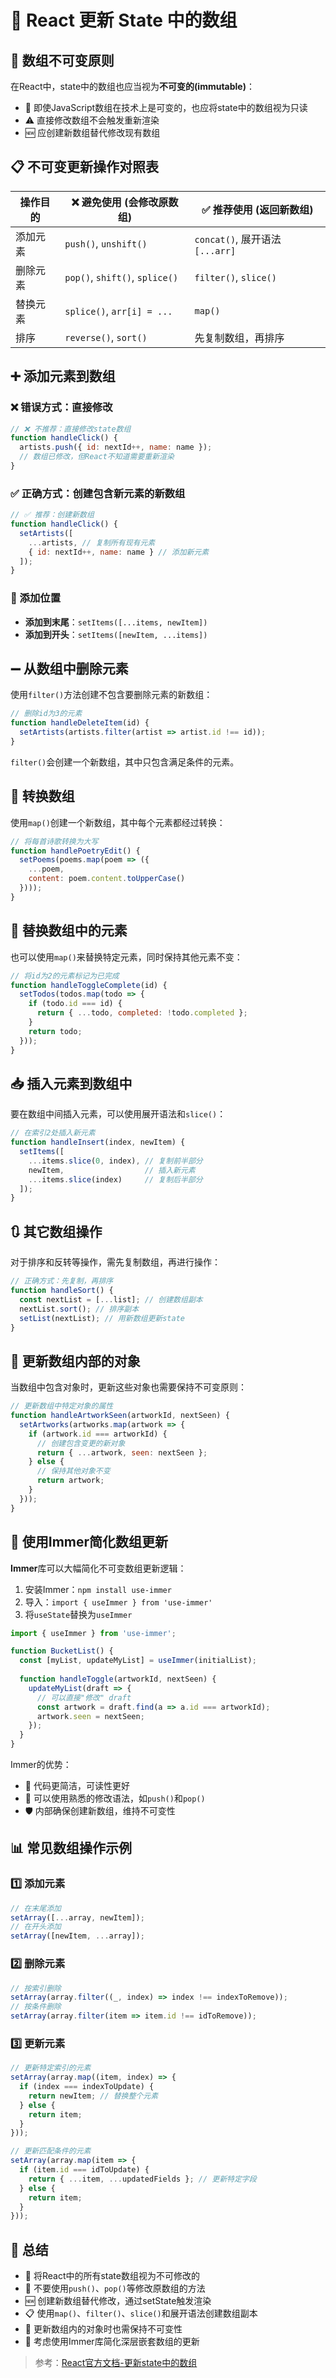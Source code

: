 # 🔄 React 更新 State 中的数组

## 🚫 数组不可变原则

在React中，state中的数组也应当视为**不可变的(immutable)**：
- 🧊 即使JavaScript数组在技术上是可变的，也应将state中的数组视为只读
- ⚠️ 直接修改数组不会触发重新渲染
- 🆕 应创建新数组替代修改现有数组

## 📋 不可变更新操作对照表

| 操作目的 | ❌ 避免使用 (会修改原数组) | ✅ 推荐使用 (返回新数组) |
|----------|---------------------------|------------------------|
| 添加元素 | `push()`, `unshift()`     | `concat()`, 展开语法`[...arr]` |
| 删除元素 | `pop()`, `shift()`, `splice()` | `filter()`, `slice()` |
| 替换元素 | `splice()`, `arr[i] = ...` | `map()` |
| 排序     | `reverse()`, `sort()`     | 先复制数组，再排序 |

## ➕ 添加元素到数组

### ❌ 错误方式：直接修改

```jsx
// ❌ 不推荐：直接修改state数组
function handleClick() {
  artists.push({ id: nextId++, name: name });
  // 数组已修改，但React不知道需要重新渲染
}
```

### ✅ 正确方式：创建包含新元素的新数组

```jsx
// ✅ 推荐：创建新数组
function handleClick() {
  setArtists([
    ...artists, // 复制所有现有元素
    { id: nextId++, name: name } // 添加新元素
  ]);
}
```

### 📌 添加位置

- **添加到末尾**：`setItems([...items, newItem])`
- **添加到开头**：`setItems([newItem, ...items])`

## ➖ 从数组中删除元素

使用`filter()`方法创建不包含要删除元素的新数组：

```jsx
// 删除id为3的元素
function handleDeleteItem(id) {
  setArtists(artists.filter(artist => artist.id !== id));
}
```

`filter()`会创建一个新数组，其中只包含满足条件的元素。

## 🔄 转换数组

使用`map()`创建一个新数组，其中每个元素都经过转换：

```jsx
// 将每首诗歌转换为大写
function handlePoetryEdit() {
  setPoems(poems.map(poem => ({
    ...poem,
    content: poem.content.toUpperCase()
  })));
}
```

## 🔁 替换数组中的元素

也可以使用`map()`来替换特定元素，同时保持其他元素不变：

```jsx
// 将id为2的元素标记为已完成
function handleToggleComplete(id) {
  setTodos(todos.map(todo => {
    if (todo.id === id) {
      return { ...todo, completed: !todo.completed };
    }
    return todo;
  }));
}
```

## 📥 插入元素到数组中

要在数组中间插入元素，可以使用展开语法和`slice()`：

```jsx
// 在索引2处插入新元素
function handleInsert(index, newItem) {
  setItems([
    ...items.slice(0, index), // 复制前半部分
    newItem,                  // 插入新元素
    ...items.slice(index)     // 复制后半部分
  ]);
}
```

## 🔃 其它数组操作

对于排序和反转等操作，需先复制数组，再进行操作：

```jsx
// 正确方式：先复制，再排序
function handleSort() {
  const nextList = [...list]; // 创建数组副本
  nextList.sort(); // 排序副本
  setList(nextList); // 用新数组更新state
}
```

## 🧩 更新数组内部的对象

当数组中包含对象时，更新这些对象也需要保持不可变原则：

```jsx
// 更新数组中特定对象的属性
function handleArtworkSeen(artworkId, nextSeen) {
  setArtworks(artworks.map(artwork => {
    if (artwork.id === artworkId) {
      // 创建包含变更的新对象
      return { ...artwork, seen: nextSeen };
    } else {
      // 保持其他对象不变
      return artwork;
    }
  }));
}
```

## 🧰 使用Immer简化数组更新

**Immer**库可以大幅简化不可变数组更新逻辑：

1. 安装Immer：`npm install use-immer`
2. 导入：`import { useImmer } from 'use-immer'`
3. 将`useState`替换为`useImmer`

```jsx
import { useImmer } from 'use-immer';

function BucketList() {
  const [myList, updateMyList] = useImmer(initialList);
  
  function handleToggle(artworkId, nextSeen) {
    updateMyList(draft => {
      // 可以直接"修改" draft
      const artwork = draft.find(a => a.id === artworkId);
      artwork.seen = nextSeen;
    });
  }
}
```

Immer的优势：
- 📝 代码更简洁，可读性更好
- 🧠 可以使用熟悉的修改语法，如`push()`和`pop()`
- 🛡️ 内部确保创建新数组，维持不可变性

## 📊 常见数组操作示例

### 1️⃣ 添加元素
```jsx
// 在末尾添加
setArray([...array, newItem]);
// 在开头添加
setArray([newItem, ...array]);
```

### 2️⃣ 删除元素
```jsx
// 按索引删除
setArray(array.filter((_, index) => index !== indexToRemove));
// 按条件删除
setArray(array.filter(item => item.id !== idToRemove));
```

### 3️⃣ 更新元素
```jsx
// 更新特定索引的元素
setArray(array.map((item, index) => {
  if (index === indexToUpdate) {
    return newItem; // 替换整个元素
  } else {
    return item;
  }
}));

// 更新匹配条件的元素
setArray(array.map(item => {
  if (item.id === idToUpdate) {
    return { ...item, ...updatedFields }; // 更新特定字段
  } else {
    return item;
  }
}));
```

## 📝 总结

- 🧊 将React中的所有state数组视为不可修改的
- 🔄 不要使用`push()`、`pop()`等修改原数组的方法
- 🆕 创建新数组替代修改，通过setState触发渲染
- 📋 使用`map()`、`filter()`、`slice()`和展开语法创建数组副本
- 🧩 更新数组内的对象时也需保持不可变性
- 🧰 考虑使用Immer库简化深层嵌套数组的更新

> 参考：[React官方文档-更新state中的数组](https://zh-hans.react.dev/learn/updating-arrays-in-state) 